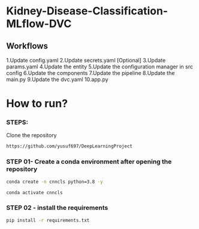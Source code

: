 # Kidney-Disease-Classification-MLflow-DVC


## Workflows

1.Update config.yaml
2.Update secrets.yaml [Optional]
3.Update params.yaml
4.Update the entity
5.Update the configuration manager in src config
6.Update the components
7.Update the pipeline
8.Update the main.py
9.Update the dvc.yaml
10.app.py


# How to run?

### STEPS:

Clone the repository

```bash
https://github.com/yusuf697/DeepLearningProject
```

### STEP 01- Create a conda environment after opening the repository

```bash
conda create -n cnncls python=3.8 -y
```

```bash
conda activate cnncls
```
### STEP 02 - install the requirements
```bash
pip install -r requirements.txt
```


